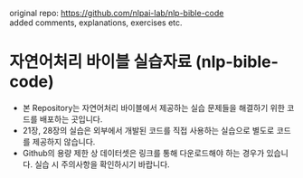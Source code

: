 original repo: https://github.com/nlpai-lab/nlp-bible-code <br>
added comments, explanations, exercises etc.

# 자연어처리 바이블 실습자료 (nlp-bible-code)
- 본 Repository는 자연어처리 바이블에서 제공하는 실습 문제들을 해결하기 위한 코드를 배포하는 곳입니다.
- 21장, 28장의 실습은 외부에서 개발된 코드를 직접 사용하는 실습으로 별도로 코드를 제공하지 않습니다.
- Github의 용량 제한 상 데이터셋은 링크를 통해 다운로드해야 하는 경우가 있습니다. 실습 시 주의사항을 확인하시기 바랍니다.
